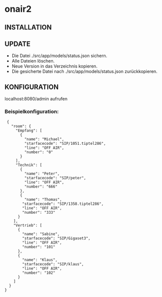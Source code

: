 onair2
======

INSTALLATION
------------

UPDATE
------

* Die Datei ./src/app/models/status.json sichern.
* Alle Dateien löschen.
* Neue Version in das Verzeichnis kopieren.
* Die gesicherte Datei nach ./src/app/models/status.json zurückkopieren.

KONFIGURATION
-------------

localhost:8080/admin aufrufen



### Beispielkonfiguration:

     {
       "room": {
         "Empfang": [
           {
             "name": "Michael",
             "starfacecode": "SIP/1051.tiptel286",
             "line": "OFF AIR",
             "number": "0"
           }
         ],
         "Technik": [
           {
             "name": "Peter",
             "starfacecode": "SIP/peter",
             "line": "OFF AIR",
             "number": "666"
           },
           {
             "name": "Thomas",
            "starfacecode": "SIP/1358.tiptel286",
            "line": "OFF AIR",
            "number": "333"
          }
        ],
        "Vertrieb": [
          {
            "name": "Sabine",
            "starfacecode": "SIP/Gigaset3",
            "line": "OFF AIR",
            "number": "101"
          },
          {
            "name": "Klaus",
            "starfacecode": "SIP/klaus",
            "line": "OFF AIR",
            "number": "102"
          }
        ]
      }
    }
